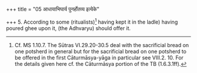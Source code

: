 +++
title = "05 आधायाभिघार्य पुनर्होतव्य इत्येके"

+++
5. According to some (ritualists)[^1] having kept it in the ladle) having poured ghee upon it, (the Adhvaryu) should offer it.  

[^1]: Cf. MS 1.10.7. The Sūtras VI.29.20-30.5 deal with the sacrificial bread on one potsherd in general but for the sacrificial bread on one potsherd to be offered in the first Cāturmāsya-yāga in particular see VIII.2. 10. For the details given here cf. the Cāturmāsya portion of the TB (1.6.3.1ff). 
